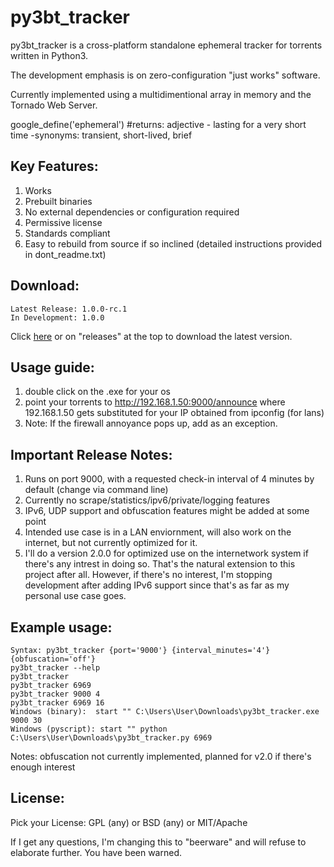 # py3bt_tracker

py3bt_tracker is a cross-platform standalone ephemeral tracker for torrents written in Python3.

The development emphasis is on zero-configuration "just works" software.

Currently implemented using a multidimentional array in memory and the Tornado Web Server.

google_define('ephemeral') #returns: adjective - lasting for a very short time -synonyms: transient, short-lived, brief

## Key Features:

1. Works
2. Prebuilt binaries
3. No external dependencies or configuration required
4. Permissive license
5. Standards compliant
6. Easy to rebuild from source if so inclined (detailed instructions provided in dont_readme.txt)

## Download:

```
Latest Release: 1.0.0-rc.1
In Development: 1.0.0
```
Click [here](https://github.com/gdiaz384/py3bt_tracker/releases) or on "releases" at the top to download the latest version.

## Usage guide:

1. double click on the .exe for your os
2. point your torrents to http://192.168.1.50:9000/announce where 192.168.1.50 gets substituted for your IP obtained from ipconfig (for lans)
3. Note: If the firewall annoyance pops up, add as an exception.

## Important Release Notes:

1. Runs on port 9000, with a requested check-in interval of 4 minutes by default (change via command line)
2. Currently no scrape/statistics/ipv6/private/logging features
3. IPv6, UDP support and obfuscation features might be added at some point
4. Intended use case is in a LAN enviornment, will also work on the internet, but not currently optimized for it.
5. I'll do a version 2.0.0 for optimized use on the internetwork system if there's any intrest in doing so. That's the natural extension to this project after all. However, if there's no interest, I'm stopping development after adding IPv6 support since that's as far as my personal use case goes.

## Example usage:
```
Syntax: py3bt_tracker {port='9000'} {interval_minutes='4'} {obfuscation='off'}
py3bt_tracker --help
py3bt_tracker
py3bt_tracker 6969
py3bt_tracker 9000 4
py3bt_tracker 6969 16
Windows (binary):  start "" C:\Users\User\Downloads\py3bt_tracker.exe 9000 30
Windows (pyscript): start "" python C:\Users\User\Downloads\py3bt_tracker.py 6969
```

Notes: obfuscation not currently implemented, planned for v2.0 if there's enough interest

## License:
Pick your License: GPL (any) or BSD (any) or MIT/Apache

If I get any questions, I'm changing this to "beerware" and will refuse to elaborate further. You have been warned.
